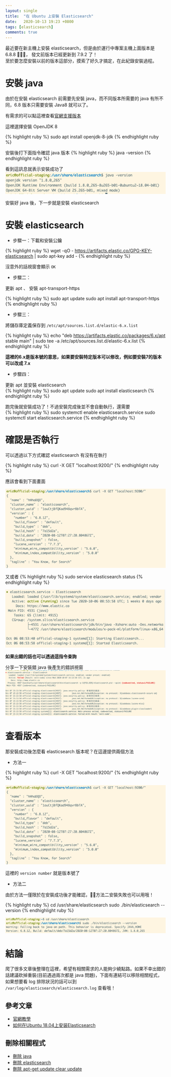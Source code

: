 ```yaml
---
layout: single
title:  "在 Ubuntu 上安裝 Elasticsearch"
date:   2020-10-13 19:23 +0800
tags: [elasticsearch]
comments: true
---
```


最近要在新主機上安裝 elasticsearch，但是由於運行中專案主機上面版本是 6.8.8 ， 發文前版本已經更新到 7.9.2 了！  
至於要怎麼安裝以前的版本這部分，摸索了好久才搞定，在此紀錄安裝過程。


# 安裝 java
由於在安裝 elasticsearch 前需要先安裝 java，而不同版本所需要的 java 有所不同，6.8 版本只需要安裝 Java8 就可以了。  
  
有需求的可以點這裡查看[官網支援版本][java-sup]  
  
這裡選擇安裝 OpenJDK 8

{% highlight ruby %}
sudo apt install openjdk-8-jdk
{% endhighlight ruby %}
  
安裝後打下面指令確認 java 版本
{% highlight ruby %}
java -version
{% endhighlight ruby %}

看到這訊息就表示安裝成功了
<img src="/assets/images/elasticsearch-install/java-version.png" alt="java-version">
  
安裝好 java 後，下一步就是安裝 elasticsearch

# 安裝 elasticsearch

* 步驟一：下載和安裝公鑰  
  
{% highlight ruby %}
wget -qO - https://artifacts.elastic.co/GPG-KEY-elasticsearch | sudo apt-key add -
{% endhighlight ruby %}  
  
沒意外的話視窗會顯示 `OK`
  
* 步驟二：

更新 apt 、 安裝 apt-transport-https  
  
{% highlight ruby %}
sudo apt update
sudo apt install apt-transport-https
{% endhighlight ruby %} 

* 步驟三：
  
將儲存庫定義保存到 `/etc/apt/sources.list.d/elastic-6.x.list`  
  
{% highlight ruby %}
echo "deb https://artifacts.elastic.co/packages/6.x/apt stable main" | sudo tee -a /etc/apt/sources.list.d/elastic-6.x.list
{% endhighlight ruby %} 

**這裡的6.x是版本號的意思，如果要安裝特定版本可以修改，例如要安裝7的版本可以改成 7.x**  
  
* 步驟四：
  
更新 apt 並安裝 elasticsearch  
{% highlight ruby %}
sudo apt update
sudo apt install elasticsearch
{% endhighlight ruby %} 
   

跑完後就安裝成功了！不過安裝完成後並不會自動執行，還需要  
{% highlight ruby %}
sudo systemctl enable elasticsearch.service
sudo systemctl start elasticsearch.service
{% endhighlight ruby %} 
  
# 確認是否執行

可以透過以下方式確認 elasticsearch 有沒有在執行  

{% highlight ruby %}
curl -X GET "localhost:9200/"
{% endhighlight ruby %} 
  
應該會看到下面畫面
  
<img src="/assets/images/elasticsearch-install/elastic-version2.png" alt="elastic-version2">
  
又或者
{% highlight ruby %}
sudo service elasticsearch status
{% endhighlight ruby %} 

<img src="/assets/images/elasticsearch-install/elastic-status.png" alt="elastic-status">

**如果出錯的話也可以透過這指令查詢**

分享一下安裝錯 java 後產生的錯誤視窗
<img src="/assets/images/elasticsearch-install/elastic-error.png" alt="elastic-error">

# 查看版本

那安裝成功後怎麼看 elasticsearch 版本呢？在這邊提供兩個方法


* 方法一

{% highlight ruby %}
curl -X GET "localhost:9200/"
{% endhighlight ruby %} 

<img src="/assets/images/elasticsearch-install/elastic-version2.png" alt="elastic-version2">

這裡的 `version number` 就是版本號了

* 方法二

由於方法一僅限於在安裝成功後才能確認，方法二安裝失敗也可以用哦！

{% highlight ruby %}
cd /usr/share/elasticsearch
sudo ./bin/elasticsearch --version
{% endhighlight ruby %} 

<img src="/assets/images/elasticsearch-install/elastic-version1.png" alt="elastic-version1">

# 結論

爬了很多文章後整理在這裡，希望有相關需求的人能夠少繞點路。如果不幸出錯的話建議砍掉重裝(目前遇過兩次都是 java 問題)，下面有連結可以移除相關程式，如果想要看 log 排除狀況的話可以到 `/var/log/elasticsearch/elasticsearch.log` 查看哦！


## 參考文章
* [官網教學](https://www.elastic.co/guide/en/elasticsearch/reference/6.8/deb.html)  
* [如何在Ubuntu 18.04上安装Elasticsearch](https://www.myfreax.com/how-to-install-elasticsearch-on-ubuntu-18-04/)  


## 刪除相關程式
* [刪除 java](https://askubuntu.com/questions/84483/how-to-completely-uninstall-java)  
* [刪除 elasticsearch](https://howtoinstall.co/en/ubuntu/xenial/elasticsearch?action=remove)  
* [刪除 apt-get update clear update](https://unix.stackexchange.com/questions/217369/clear-apt-get-list)




[java-sup]: https://www.elastic.co/support/matrix#matrix_jvm
